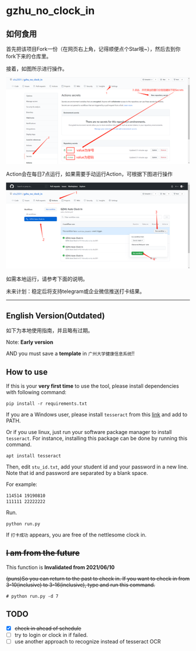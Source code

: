 # gzhu_no_clock_in

## 如何食用

首先把该项目Fork一份（在网页右上角，记得顺便点个Star哦~），然后去到你fork下来的仓库里。

接着，如图所示进行操作。

![Set secrets](./img/set_secrets.png)

Action会在每日7点运行，如果需要手动运行Action，可根据下图进行操作

![Run workflow](img/run_workflow.png)

如需本地运行，请参考下面的说明。

未来计划：稳定后将支持telegram或企业微信推送打卡结果。

---

## English Version(Outdated)

如下为本地使用指南，并且略有过期。

Note: **Early version**

AND you must save a **template** in `广州大学健康信息系统`!!

## How to use

If this is your **very first time** to use the tool, please install dependencies with following command:

``` shell
pip install -r requirements.txt
```

If you are a Windows user, please install `tesseract` from this [link](https://digi.bib.uni-mannheim.de/tesseract/) and add to PATH.

Or if you use linux, just run your software package manager to install `tesseract`. For instance, installing this package can be done by running this command.

```shell
apt install tesseract
```

Then, edit `stu_id.txt`, add your student id and your password in a new line. Note that id and password are separated by a blank space.

For example:

``` text
114514 19190810
111111 22222222
```

Run.

``` shell
python run.py
```

If `打卡成功` appears, you are free of the nettlesome clock in.

## ~~I am from the future~~

This function is **Invalidated from 2021/06/10**

~~(puns)So you can return to the past to check in. If you want to check in from 3-10(inclusive) to 3-16(inclusive), type and run this command.~~

``` shell
# python run.py -d 7
```

## TODO

- [x] ~~check in ahead of schedule~~
- [ ] try to login or clock in if failed.
- [ ] use another approach to recognize instead of tesseract OCR
